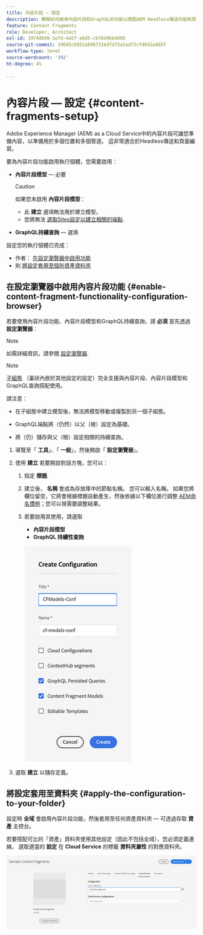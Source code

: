 ```yaml
---
title: 內容片段 — 設定
description: 瞭解如何啟用內容片段和GraphQL的功能以搭配AEM Headless傳送功能和頁面編寫。
feature: Content Fragments
role: Developer, Architect
exl-id: 3974d698-1e7d-4a5f-a6d5-cbf8d96b4095
source-git-commit: 19685cb952a890731bd7d75a2adf3cfd841a465f
workflow-type: tm+mt
source-wordcount: '392'
ht-degree: 4%

---
```


# 內容片段 — 設定 {#content-fragments-setup}

Adobe Experience Manager (AEM) as a Cloud Service中的內容片段可讓您準備內容，以準備用於多個位置和多個管道。 這非常適合於Headless傳送和頁面編寫。

要為內容片段功能啟用執行個體，您需要啟用：

* **內容片段模型**  — 必要

  >[!CAUTION]
  >
  >如果您未啟用 **內容片段模型**：
  >
  >* 此 **建立** 選項無法用於建立模型。
  >* 您將無法 [選取Sites設定以建立相關的端點](/help/headless/graphql-api/graphql-endpoint.md).

* **GraphQL持續查詢**  — 選填

設定您的執行個體已完成：

* 作者： [在設定瀏覽器中啟用功能](#enable-content-fragment-functionality-configuration-browser)
* 則 [將設定套用至個別資產資料夾](#apply-the-configuration-to-your-folder)

## 在設定瀏覽器中啟用內容片段功能 {#enable-content-fragment-functionality-configuration-browser}

若要使用內容片段功能、內容片段模型和GraphQL持續查詢，請 **必須** 首先透過 **設定瀏覽器**：

>[!NOTE]
>
>如需詳細資訊，請參閱 [設定瀏覽器](/help/implementing/developing/introduction/configurations.md#using-configuration-browser).

>[!NOTE]
>
>[子組態](/help/implementing/developing/introduction/configurations.md#configuration-resolution) （巢狀內嵌於其他設定的設定）完全支援與內容片段、內容片段模型和GraphQL查詢搭配使用。
>
>請注意：
>
>* 在子組態中建立模型後，無法將模型移動或複製到另一個子組態。
>
>* GraphQL端點將（仍然）以父（根）設定為基礎。
>
>* 將（仍）儲存與父（根）設定相關的持續查詢。

1. 導覽至「 **工具**」、「 **一般**」，然後開啟「 **設定瀏覽器**」。

1. 使用 **建立** 若要開啟對話方塊，您可以：

   1. 指定 **標題**.
   1. 建立後， **名稱** 會成為存放庫中的節點名稱。
您可以輸入名稱。 如果您將欄位留空，它將會根據標題自動產生，然後依據以下欄位進行調整 [AEM命名慣例](/help/implementing/developing/introduction/naming-conventions.md)；您可以視需要調整結果。
   1. 若要啟用其使用，請選取
      * **內容片段模型**
      * **GraphQL 持續性查詢**

      ![定義設定](assets/cf-setup-create-conf.png)

1. 選取 **建立** 以儲存定義。

## 將設定套用至資料夾 {#apply-the-configuration-to-your-folder}

設定時 **全域** 會啟用內容片段功能，然後套用至任何資產資料夾 — 可透過存取 **資產** 主控台。

若要搭配可比的「資產」資料夾使用其他設定（因此不包括全域），您必須定義連線。 選取適當的 **設定** 在 **Cloud Service** 的標籤 **資料夾屬性** 的對應資料夾。

![套用設定](assets/cf-setup-apply-conf.png)
